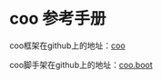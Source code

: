 coo 参考手册
======

coo框架在github上的地址：[coo][]

coo脚手架在github上的地址：[coo.boot][]

[coo]: https://github.com/Jnoee/coo
[coo.boot]: https://github.com/Jnoee/coo.boot
